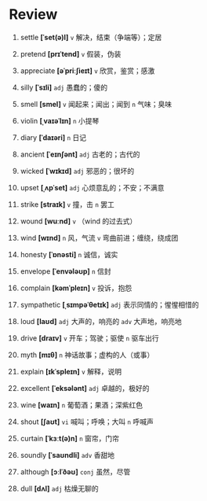 # Review
1. settle **[ˈset(ə)l]** `v` 解决，结束（争端等）；定居

2. pretend **[prɪˈtend]** `v` 假装，伪装

3. appreciate **[əˈpriːʃieɪt]** `v` 欣赏，鉴赏；感激

4. silly **[ˈsɪli]** `adj` 愚蠢的；傻的

5. smell **[smel]** `v` 闻起来；闻出；闻到 `n` 气味；臭味

6. violin **[ˌvaɪəˈlɪn]** `n` 小提琴

7. diary **[ˈdaɪəri]** `n` 日记

8. ancient **[ˈeɪnʃənt]** `adj` 古老的；古代的

9. wicked **[ˈwɪkɪd]** `adj` 邪恶的；很坏的

10. upset **[ˌʌpˈset]** `adj` 心烦意乱的；不安；不满意

11. strike **[straɪk]** `v` 撞，击 `n` 罢工

12. wound **[wuːnd]** `v` （wind 的过去式）

13. wind **[wɪnd]** `n` 风，气流 `v` 弯曲前进；缠绕，绕成团

14. honesty **[ˈɒnəsti]** `n` 诚信，诚实

15. envelope **[ˈenvələʊp]** `n` 信封

16. complain **[kəmˈpleɪn]** `v` 投诉，抱怨

17. sympathetic **[ˌsɪmpəˈθetɪk]** `adj` 表示同情的；惺惺相惜的

18. loud **[laʊd]** `adj` 大声的，响亮的 `adv` 大声地，响亮地

19. drive **[draɪv]** `v` 开车；驾驶；驱使 `n` 驱车出行

20. myth **[mɪθ]** `n` 神话故事；虚构的人（或事）

21. explain **[ɪkˈspleɪn]** `v` 解释，说明

22. excellent **[ˈeksələnt]** `adj` 卓越的，极好的

23. wine **[waɪn]** `n` 葡萄酒；果酒；深紫红色

24. shout **[ʃaʊt]** `vi` 喊叫；呼唤；大叫 `n` 呼喊声

25. curtain **[ˈkɜːt(ə)n]** `n` 窗帘，门帘

26. soundly **[ˈsaʊndli]** `adv` 香甜地

27. although **[ɔːlˈðəʊ]** `conj` 虽然，尽管

28. dull **[dʌl]** `adj` 枯燥无聊的

